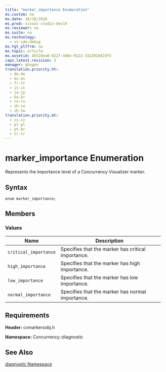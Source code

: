 ```yaml
---
title: "marker_importance Enumeration"
ms.custom: na
ms.date: 10/10/2016
ms.prod: visual-studio-dev14
ms.reviewer: na
ms.suite: na
ms.technology: 
  - vs-ide-debug
ms.tgt_pltfrm: na
ms.topic: article
ms.assetid: d5524ea0-0227-4d8e-9122-332291042df5
caps.latest.revision: 3
manager: ghogen
translation.priority.ht: 
  - de-de
  - es-es
  - fr-fr
  - it-it
  - ja-jp
  - ko-kr
  - ru-ru
  - zh-cn
  - zh-tw
translation.priority.mt: 
  - cs-cz
  - pl-pl
  - pt-br
  - tr-tr
---
```

# marker_importance Enumeration
Represents the importance level of a Concurrency Visualizer marker.  
  
## Syntax  
  
```  
enum marker_importance;  
```  
  
## Members  
  
### Values  
  
|Name|Description|  
|----------|-----------------|  
|`critical_importance`|Specifies that the marker has critical importance.|  
|`high_importance`|Specifies that the marker has high importance.|  
|`low_importance`|Specifies that the marker has low importance.|  
|`normal_importance`|Specifies that the marker has normal importance.|  
  
## Requirements  
 **Header:** cvmarkersobj.h  
  
 **Namespace:** Concurrency::diagnostic  
  
## See Also  
 [diagnostic Namespace](../VS_IDE/diagnostic-Namespace.md)